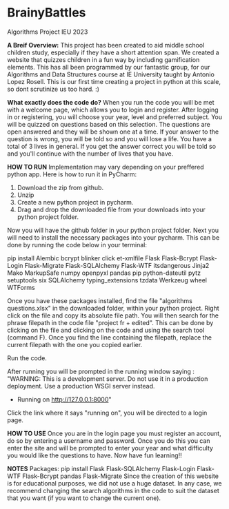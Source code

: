 # BrainyBattles
Algorithms Project IEU 2023

**A Breif Overview:**
This project has been created to aid middle school children study, especially if they have a short attention span. We created a website that quizzes children in a fun way by including gamification elements. This has all been programmed by our fantastic group, for our Algorithms and Data Structures course at IE University taught by Antonio Lopez Rosell. This is our first time creating a project in python at this scale, so dont scrutinize us too hard. :)


**What exactly does the code do?**
When you run the code you will be met with a welcome page, which allows you to login and register. After logging in or registering, you will choose your year, level and preferred subject. You will be quizzed on questions based on this selection. The questions are open answered and they will be shown one at a time. If your answer to the question is wrong, you will be told so and you will lose a life. You have a total of 3 lives in general. If you get the answer correct you will be told so and you'll continue with the number of lives that you have.

**HOW TO RUN**
Implementation may vary depending on your preffered python app. Here is how to run it in PyCharm:

1. Download the zip from github.
2. Unzip
3. Create a new python project in pycharm.
4. Drag and drop the downloaded file from your downloads into your python project folder.

Now you will have the github folder in your python project folder. Next you will need to install the necessary packages into your pycharm. This can be done by running the code below in your terminal:

pip install Alembic bcrypt blinker click et-xmlfile Flask Flask-Bcrypt Flask-Login Flask-Migrate Flask-SQLAlchemy Flask-WTF itsdangerous  Jinja2 Mako MarkupSafe numpy openpyxl pandas pip python-dateutil pytz setuptools six SQLAlchemy  typing_extensions tzdata Werkzeug wheel WTForms

Once you have these packages installed, find the file "algorithms questions.xlsx" in the downloaded folder, within your python project. Right click on the file and copy its absolute file path. You will then search for the phrase filepath in the code file "project fr + edited". This can be done by clicking on the file and clicking on the code and using the search tool (command F). Once you find the line containing the filepath, replace the current filepath with the one you copied earlier. 

Run the code.

After running you will be prompted in the running window saying : "WARNING: This is a development server. Do not use it in a production deployment. Use a production WSGI server instead.
 * Running on http://127.0.0.1:8000"

Click the link where it says "running on", you will be directed to a login page.


**HOW TO USE**
Once you are in the login page you must register an account, do so by entering a username and password. Once you do this you can enter the site and will be prompted to enter your year and what difficulty you would like the questions to have. Now have fun learning!!

**NOTES**
Packages:
pip install Flask Flask-SQLAlchemy Flask-Login Flask-WTF Flask-Bcrypt pandas Flask-Migrate
Since the creation of this website is for educational purposes, we did not use a huge dataset. In any case, we recommend changing the search algorithms in the code to suit the dataset that you want (if you want to change the current one).
